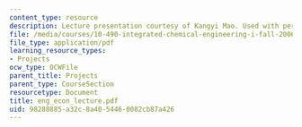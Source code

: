 ```yaml
---
content_type: resource
description: Lecture presentation courtesy of Kangyi Mao. Used with permission.
file: /media/courses/10-490-integrated-chemical-engineering-i-fall-2006/98288885a32c8a4054460082cb87a426_eng_econ_lecture.pdf
file_type: application/pdf
learning_resource_types:
- Projects
ocw_type: OCWFile
parent_title: Projects
parent_type: CourseSection
resourcetype: Document
title: eng_econ_lecture.pdf
uid: 98288885-a32c-8a40-5446-0082cb87a426
---
```

